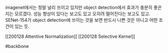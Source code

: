 imagenet에서는 정말 널리 쓰이고 있지만 object detection에서 효과가 충분히 좋은지는 모르겠다. 성능 향상이 있다는 보고도 있고 오히려 떨어진다는 보고도 있고. SENet-154가 object detection에 쓰이는 것을 보면 반드시 나쁜 것은 아니고 어떤 조건이 있는 듯.

[[200128 Attentive Normalization]]
[[200128 Selective Kernel]]

#backbone